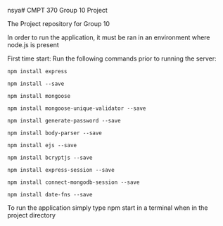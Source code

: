 nsya# CMPT 370 Group 10 Project

The Project repository for Group 10

In order to run the application, it must be ran in an environment where node.js is present

First time start:
Run the following commands prior to running the server:

    npm install express

    npm install --save

    npm install mongoose

    npm install mongoose-unique-validator --save

    npm install generate-password --save

    npm install body-parser --save

    npm install ejs --save

    npm install bcryptjs --save

    npm install express-session --save

    npm install connect-mongodb-session --save

    npm install date-fns --save


To run the application simply type npm start in a terminal when in the project directory


